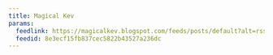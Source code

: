```yaml
---
title: Magical Kev
params:
  feedlink: https://magicalkev.blogspot.com/feeds/posts/default?alt=rss
  feedid: 8e3ecf15fb837cec5822b43527a236dc
---
```

